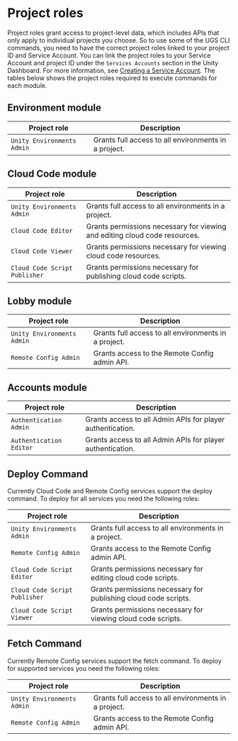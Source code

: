 # Project roles

Project roles grant access to project-level data, which includes APIs that only apply to individual projects you choose. So to use some of the UGS CLI commands, you need to have the correct project roles linked to your project ID and Service Account. 
You can link the project roles to your Service Account and project ID under the `Services Accounts` section in the Unity Dashboard. For more information, see [Creating a Service Account](https://services.docs.unity.com/docs/service-account-auth).
The tables below shows the project roles required to execute commands for each module.

## Environment module

| Project role | Description                 |
|--------------|------------------------------|
| `Unity Environments Admin`       | Grants full access to all environments in a project.   |

## Cloud Code module

| Project role | Description                                                                |
|--------------|----------------------------------------------------------------------------|
| `Unity Environments Admin`       | Grants full access to all environments in a project.                       |
| `Cloud Code Editor`       | Grants permissions necessary for viewing and editing cloud code resources. |
| `Cloud Code Viewer`       | Grants permissions necessary for viewing cloud code resources.             |
| `Cloud Code Script Publisher`       | Grants permissions necessary for publishing cloud code scripts.            |

## Lobby module

| Project role | Description                 |
|--------------|------------------------------|
| `Unity Environments Admin`      | Grants full access to all environments in a project.   |
| `Remote Config Admin`       | Grants access to the Remote Config admin API.   |

## Accounts module

| Project role | Description                                                |
|--------------|------------------------------------------------------------|
| `Authentication Admin`       | Grants access to all Admin APIs for player authentication. |
| `Authentication Editor`       | Grants access to all Admin APIs for player authentication. |

## Deploy Command
Currently Cloud Code and Remote Config services support the deploy command. To deploy for all services you need the following roles:

| Project role | Description                 |
|--------------|------------------------------|
| `Unity Environments Admin`      | Grants full access to all environments in a project.   |
| `Remote Config Admin`       | Grants access to the Remote Config admin API.   |
| `Cloud Code Script Editor`       | Grants permissions necessary for editing cloud code scripts.   |
| `Cloud Code Script Publisher`       | Grants permissions necessary for publishing cloud code scripts.   |
| `Cloud Code Script Viewer`       | Grants permissions necessary for viewing cloud code scripts.   |

## Fetch Command
Currently Remote Config services support the fetch command. To deploy for supported services you need the following roles:

| Project role | Description                 |
|--------------|------------------------------|
| `Unity Environments Admin`      | Grants full access to all environments in a project.   |
| `Remote Config Admin`       | Grants access to the Remote Config admin API.   |